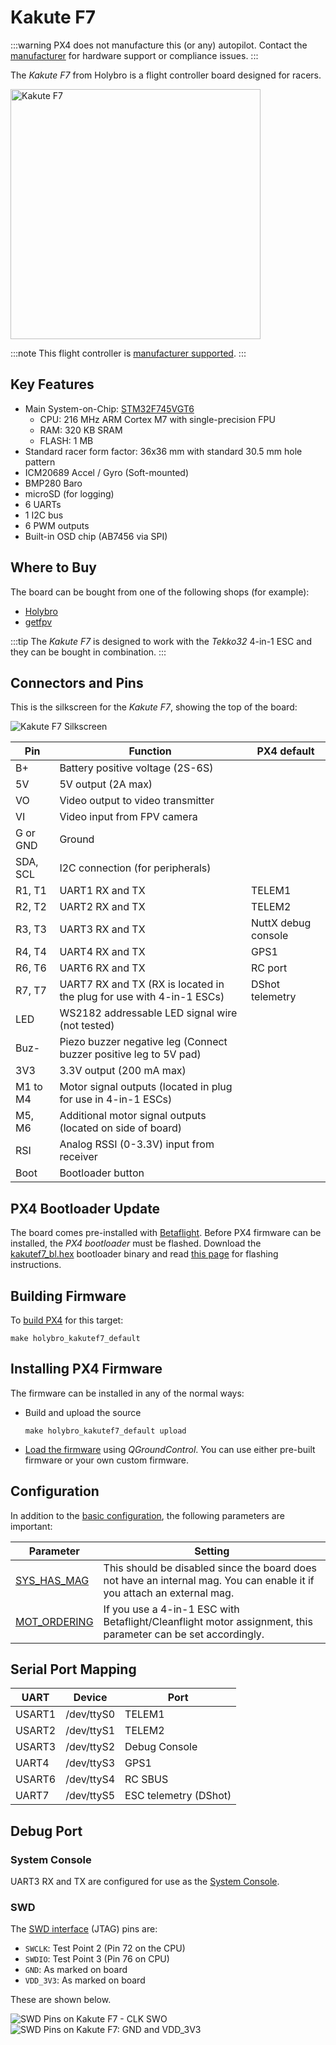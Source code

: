 # Kakute F7

:::warning
PX4 does not manufacture this (or any) autopilot.
Contact the [manufacturer](https://shop.holybro.com/) for hardware support or compliance issues.
:::

The *Kakute F7* from Holybro is a flight controller board designed for racers.

<img src="../../assets/flight_controller/kakutef7/board.jpg" width="400px" title="Kakute F7" />


:::note
This flight controller is [manufacturer supported](../flight_controller/autopilot_manufacturer_supported.md).
:::

## Key Features

* Main System-on-Chip: [STM32F745VGT6](https://www.st.com/en/microcontrollers-microprocessors/stm32f745vg.html)
  * CPU: 216 MHz ARM Cortex M7 with single-precision FPU
  * RAM: 320 KB SRAM
  * FLASH: 1 MB
* Standard racer form factor: 36x36 mm with standard 30.5 mm hole pattern
* ICM20689 Accel / Gyro (Soft-mounted)
* BMP280 Baro
* microSD (for logging)
* 6 UARTs
* 1 I2C bus
* 6 PWM outputs
* Built-in OSD chip (AB7456 via SPI)


## Where to Buy

The board can be bought from one of the following shops (for example):
- [Holybro](https://shop.holybro.com/kakute-f7_p1104.html) 
- [getfpv](https://www.getfpv.com/holybro-kakute-f7-tekko32-f3-metal-65a-4-in-1-esc-combo.html)

:::tip
The *Kakute F7* is designed to work with the *Tekko32* 4-in-1 ESC and they can be bought in combination.
:::

## Connectors and Pins

This is the silkscreen for the *Kakute F7*, showing the top of the board:

![Kakute F7 Silkscreen](../../assets/flight_controller/kakutef7/silk.png)


| Pin              | Function                              | PX4 default |
| ---------------- | ------------------------------------- | ----------- |
| B+ | Battery positive voltage (2S-6S) ||
| 5V | 5V output (2A max) ||
| VO | Video output to video transmitter ||
| VI | Video input from FPV camera ||
| G or GND | Ground ||
| SDA, SCL | I2C connection (for peripherals) ||
| R1, T1 | UART1 RX and TX | TELEM1 |
| R2, T2 | UART2 RX and TX | TELEM2 |
| R3, T3 | UART3 RX and TX | NuttX debug console |
| R4, T4 | UART4 RX and TX | GPS1 |
| R6, T6 | UART6 RX and TX | RC port |
| R7, T7 | UART7 RX and TX (RX is located in the plug for use with 4-in-1 ESCs) |DShot telemetry|
| LED | WS2182 addressable LED signal wire (not tested) ||
| Buz- | Piezo buzzer negative leg (Connect buzzer positive leg to 5V pad) ||
| 3V3 | 3.3V output (200 mA max) ||
| M1 to M4 | Motor signal outputs (located in plug for use in 4-in-1 ESCs) ||
| M5, M6 | Additional motor signal outputs (located on side of board) ||
| RSI | Analog RSSI (0-3.3V) input from receiver ||
| Boot | Bootloader button | |


<span id="bootloader"></span>
## PX4 Bootloader Update

The board comes pre-installed with [Betaflight](https://github.com/betaflight/betaflight/wiki). 
Before PX4 firmware can be installed, the *PX4 bootloader* must be flashed.
Download the [kakutef7_bl.hex](https://github.com/PX4/px4_user_guide/raw/master/assets/flight_controller/kakutef7/kakutef7_bl_0b3fbe2da0.hex) bootloader binary and read [this page](../advanced_config/bootloader_update_from_betaflight.md) for flashing instructions.

## Building Firmware

To [build PX4](../dev_setup/building_px4.md) for this target:
```
make holybro_kakutef7_default
```

## Installing PX4 Firmware

The firmware can be installed in any of the normal ways: 
- Build and upload the source
  ```
  make holybro_kakutef7_default upload
  ```
- [Load the firmware](../config/firmware.md) using *QGroundControl*.
  You can use either pre-built firmware or your own custom firmware.


## Configuration

In addition to the [basic configuration](../config/README.md), the following parameters are important:

Parameter | Setting
--- | ---
[SYS_HAS_MAG](../advanced_config/parameter_reference.md#SYS_HAS_MAG) | This should be disabled since the board does not have an internal mag. You can enable it if you attach an external mag.
[MOT_ORDERING](../advanced_config/parameter_reference.md#MOT_ORDERING) | If you use a 4-in-1 ESC with Betaflight/Cleanflight motor assignment, this parameter can be set accordingly.


## Serial Port Mapping

UART | Device | Port
--- | --- | ---
USART1 | /dev/ttyS0 | TELEM1
USART2 | /dev/ttyS1 | TELEM2
USART3 | /dev/ttyS2 | Debug Console
UART4 | /dev/ttyS3 | GPS1
USART6 | /dev/ttyS4 | RC SBUS
UART7 | /dev/ttyS5 | ESC telemetry (DShot)


## Debug Port

### System Console

UART3 RX and TX are configured for use as the [System Console](../debug/system_console.md).

### SWD

The  [SWD interface](../debug/swd_debug.md) (JTAG) pins are:
- `SWCLK`: Test Point 2 (Pin 72 on the CPU)
- `SWDIO`: Test Point 3 (Pin 76 on CPU)
- `GND`: As marked on board
- `VDD_3V3`: As marked on board

These are shown below.

![SWD Pins on Kakute F7 - CLK SWO](../../assets/flight_controller/kakutef7/debug_swd_port.jpg) ![SWD Pins on Kakute F7:  GND and VDD_3V3](../../assets/flight_controller/kakutef7/debug_swd_port_gnd_vcc3_3.jpg)

